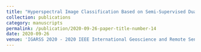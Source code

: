 ```yaml
---
title: "Hyperspectral Image Classification Based on Semi-Supervised Dual-Branch Convolutional Autoencoder with Self-Attention"
collection: publications
category: manuscripts
permalink: /publication/2020-09-26-paper-title-number-14
date: 2020-09-26
venue: 'IGARSS 2020 - 2020 IEEE International Geoscience and Remote Sensing Symposium'
---
```

